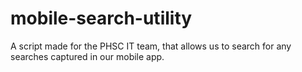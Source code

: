 # mobile-search-utility
A script made for the PHSC IT team, that allows us to search for any searches captured in our mobile app.
